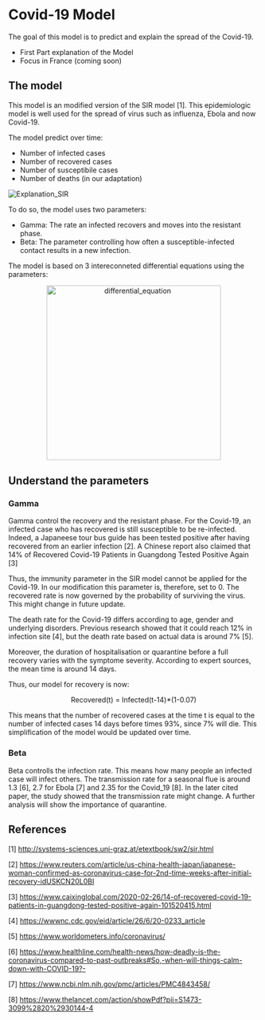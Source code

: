 # Covid-19 Model

The goal of this model is to predict and explain the spread of the Covid-19. 

- First Part explanation of the Model
- Focus in France (coming soon)


## The model

This model is an modified version of the SIR model [1]. This epidemiologic model is well used for the spread of virus such as influenza, Ebola and now Covid-19.

The model predict over time: 

- Number of infected cases
- Number of recovered cases
- Number of susceptibile cases
- Number of deaths (in our adaptation)



![Explanation_SIR](https://user-images.githubusercontent.com/55028120/76786234-283d3f00-67b7-11ea-96f4-9fdf743e3325.png)

To do so, the model uses two parameters: 

- Gamma: The rate an infected recovers and moves into the resistant phase.
- Beta: The parameter controlling how often a susceptible-infected contact results in a new infection.

The model is based on 3 intereconneted differential equations using the parameters:

<p align="center">
<img width="350" alt="differential_equation" src="https://user-images.githubusercontent.com/55028120/76787601-b0244880-67b9-11ea-82b9-776a9efe16da.png">
</p>


## Understand the parameters
### Gamma

Gamma control the recovery and the resistant phase. For the Covid-19, an infected case who has recovered is still susceptible to be re-infected. Indeed, a Japaneese tour bus guide has been tested positive after having recovered from an earlier infection [2]. A Chinese report also claimed that 14% of Recovered Covid-19 Patients in Guangdong Tested Positive Again [3] 

Thus, the immunity parameter in the SIR model cannot be applied for the Covid-19. In our modification this parameter is, therefore, set to 0. The recovered rate is now governed by the probability of surviving the virus. This might change in future update. 

The death rate for the Covid-19 differs according to age, gender and underlying disorders. Previous research showed that it could reach 12% in infection site [4], but the death rate based on actual data is around 7% [5].

Moreover, the duration of hospitalisation or quarantine before a full recovery varies with the symptome severity. According to expert sources, the mean time is around 14 days. 

Thus, our model for recovery is now: 

<p align="center"> 
  Recovered(t) = Infected(t-14)*(1-0.07)
</p>

This means that the number of recovered cases at the time t is equal to the number of infected cases 14 days before times 93%, since 7% will die. This simplification of the model would be updated over time.

### Beta

Beta controlls the infection rate. This means how many people an infected case will infect others. The transmission rate for a seasonal flue is around 1.3 [6], 2.7 for Ebola [7] and 2.35 for the Covid_19 [8]. In the later cited paper, the study showed that the transmission rate might change. A further analysis will show the importance of quarantine. 


## References 

[1] http://systems-sciences.uni-graz.at/etextbook/sw2/sir.html

[2] https://www.reuters.com/article/us-china-health-japan/japanese-woman-confirmed-as-coronavirus-case-for-2nd-time-weeks-after-initial-recovery-idUSKCN20L0BI

[3] https://www.caixinglobal.com/2020-02-26/14-of-recovered-covid-19-patients-in-guangdong-tested-positive-again-101520415.html

[4] https://wwwnc.cdc.gov/eid/article/26/6/20-0233_article

[5] https://www.worldometers.info/coronavirus/

[6] https://www.healthline.com/health-news/how-deadly-is-the-coronavirus-compared-to-past-outbreaks#So,-when-will-things-calm-down-with-COVID-19?-

[7] https://www.ncbi.nlm.nih.gov/pmc/articles/PMC4843458/

[8] https://www.thelancet.com/action/showPdf?pii=S1473-3099%2820%2930144-4







